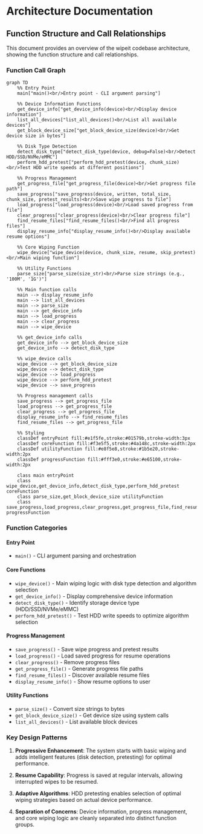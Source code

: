 # Architecture Documentation

## Function Structure and Call Relationships

This document provides an overview of the wipeit codebase architecture, showing the function structure and call relationships.

### Function Call Graph

```mermaid
graph TD
    %% Entry Point
    main["main()<br/>Entry point - CLI argument parsing"]

    %% Device Information Functions
    get_device_info["get_device_info(device)<br/>Display device information"]
    list_all_devices["list_all_devices()<br/>List all available devices"]
    get_block_device_size["get_block_device_size(device)<br/>Get device size in bytes"]

    %% Disk Type Detection
    detect_disk_type["detect_disk_type(device, debug=False)<br/>Detect HDD/SSD/NVMe/eMMC"]
    perform_hdd_pretest["perform_hdd_pretest(device, chunk_size)<br/>Test HDD write speeds at different positions"]

    %% Progress Management
    get_progress_file["get_progress_file(device)<br/>Get progress file path"]
    save_progress["save_progress(device, written, total_size, chunk_size, pretest_results)<br/>Save wipe progress to file"]
    load_progress["load_progress(device)<br/>Load saved progress from file"]
    clear_progress["clear_progress(device)<br/>Clear progress file"]
    find_resume_files["find_resume_files()<br/>Find all progress files"]
    display_resume_info["display_resume_info()<br/>Display available resume options"]

    %% Core Wiping Function
    wipe_device["wipe_device(device, chunk_size, resume, skip_pretest)<br/>Main wiping function"]

    %% Utility Functions
    parse_size["parse_size(size_str)<br/>Parse size strings (e.g., '100M', '1G')"]

    %% Main function calls
    main --> display_resume_info
    main --> list_all_devices
    main --> parse_size
    main --> get_device_info
    main --> load_progress
    main --> clear_progress
    main --> wipe_device

    %% get_device_info calls
    get_device_info --> get_block_device_size
    get_device_info --> detect_disk_type

    %% wipe_device calls
    wipe_device --> get_block_device_size
    wipe_device --> detect_disk_type
    wipe_device --> load_progress
    wipe_device --> perform_hdd_pretest
    wipe_device --> save_progress

    %% Progress management calls
    save_progress --> get_progress_file
    load_progress --> get_progress_file
    clear_progress --> get_progress_file
    display_resume_info --> find_resume_files
    find_resume_files --> get_progress_file

    %% Styling
    classDef entryPoint fill:#e1f5fe,stroke:#01579b,stroke-width:3px
    classDef coreFunction fill:#f3e5f5,stroke:#4a148c,stroke-width:2px
    classDef utilityFunction fill:#e8f5e8,stroke:#1b5e20,stroke-width:2px
    classDef progressFunction fill:#fff3e0,stroke:#e65100,stroke-width:2px

    class main entryPoint
    class wipe_device,get_device_info,detect_disk_type,perform_hdd_pretest coreFunction
    class parse_size,get_block_device_size utilityFunction
    class save_progress,load_progress,clear_progress,get_progress_file,find_resume_files,display_resume_info progressFunction
```

### Function Categories

#### **Entry Point**
- `main()` - CLI argument parsing and orchestration

#### **Core Functions**
- `wipe_device()` - Main wiping logic with disk type detection and algorithm selection
- `get_device_info()` - Display comprehensive device information
- `detect_disk_type()` - Identify storage device type (HDD/SSD/NVMe/eMMC)
- `perform_hdd_pretest()` - Test HDD write speeds to optimize algorithm selection

#### **Progress Management**
- `save_progress()` - Save wipe progress and pretest results
- `load_progress()` - Load saved progress for resume operations
- `clear_progress()` - Remove progress files
- `get_progress_file()` - Generate progress file paths
- `find_resume_files()` - Discover available resume files
- `display_resume_info()` - Show resume options to user

#### **Utility Functions**
- `parse_size()` - Convert size strings to bytes
- `get_block_device_size()` - Get device size using system calls
- `list_all_devices()` - List available block devices

### Key Design Patterns

1. **Progressive Enhancement**: The system starts with basic wiping and adds intelligent features (disk detection, pretesting) for optimal performance.

2. **Resume Capability**: Progress is saved at regular intervals, allowing interrupted wipes to be resumed.

3. **Adaptive Algorithms**: HDD pretesting enables selection of optimal wiping strategies based on actual device performance.

4. **Separation of Concerns**: Device information, progress management, and core wiping logic are cleanly separated into distinct function groups.
